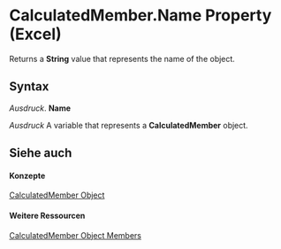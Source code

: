
# CalculatedMember.Name Property (Excel)

Returns a  **String** value that represents the name of the object.


## Syntax

 _Ausdruck_. **Name**

 _Ausdruck_ A variable that represents a **CalculatedMember** object.


## Siehe auch


#### Konzepte


[CalculatedMember Object](07a1f8df-107e-a5fd-3d15-dfc92916c4c6.md)
#### Weitere Ressourcen


[CalculatedMember Object Members](http://msdn.microsoft.com/library/8457d4bb-06a6-5037-c7d1-dc3c73f5b6b5%28Office.15%29.aspx)